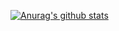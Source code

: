 [![Anurag's github stats](https://github-readme-stats.vercel.app/api?username=soonio)](https://github.com/soonio/github-readme-stats)